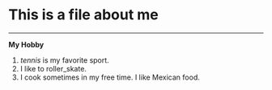 # This is a file about me
-------------------------------


**My Hobby**
1. *tennis* is my favorite sport.
2. I like to roller_skate.
3. I cook sometimes in my free time. I like Mexican food. 